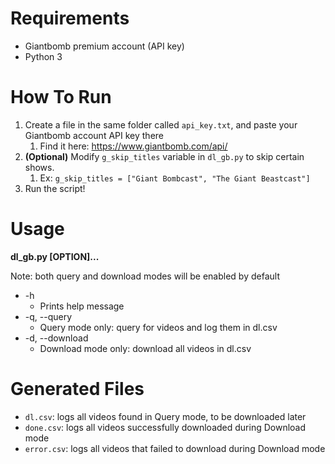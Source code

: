 # Requirements
- Giantbomb premium account (API key)
- Python 3

# How To Run
1. Create a file in the same folder called `api_key.txt`, and paste your Giantbomb account API key there
    1. Find it here: https://www.giantbomb.com/api/
2. **(Optional)** Modify `g_skip_titles` variable in `dl_gb.py` to skip certain shows. 
    1. Ex: `g_skip_titles = ["Giant Bombcast", "The Giant Beastcast"]`
3. Run the script!

# Usage
**dl_gb.py [OPTION]...**

Note: both query and download modes will be enabled by default

* -h
    * Prints help message
* -q, \-\-query
    * Query mode only: query for videos and log them in dl.csv
* -d, \-\-download
    * Download mode only: download all videos in dl.csv

# Generated Files
* `dl.csv`: logs all videos found in Query mode, to be downloaded later
* `done.csv`: logs all videos successfully downloaded during Download mode
* `error.csv`: logs all videos that failed to download during Download mode